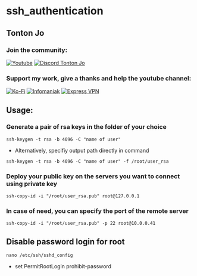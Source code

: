 # ssh_authentication

## Tonton Jo  
### Join the community:
[![Youtube](https://badgen.net/badge/Youtube/Subscribe)](http://youtube.com/channel/UCnED3K6K5FDUp-x_8rwpsZw?sub_confirmation=1)
[![Discord Tonton Jo](https://badgen.net/discord/members/h6UcpwfGuJ?label=Discord%20Tonton%20Jo%20&icon=discord)](https://discord.gg/h6UcpwfGuJ)
### Support my work, give a thanks and help the youtube channel:
[![Ko-Fi](https://badgen.net/badge/Buy%20me%20a%20Coffee/Link?icon=buymeacoffee)](https://ko-fi.com/tontonjo)
[![Infomaniak](https://badgen.net/badge/Infomaniak/Affiliated%20link?icon=K)](https://www.infomaniak.com/goto/fr/home?utm_term=6151f412daf35)
[![Express VPN](https://badgen.net/badge/Express%20VPN/Affiliated%20link?icon=K)](https://www.xvuslink.com/?a_fid=TontonJo)  

## Usage:
### Generate a pair of rsa keys in the folder of your choice
```shell
ssh-keygen -t rsa -b 4096 -C "name of user"
```
- Alternatively, specifiy output path directly in command
```shell
ssh-keygen -t rsa -b 4096 -C "name of user" -f /root/user_rsa
```

### Deploy your public key on the servers you want to connect using private key
```shell
ssh-copy-id -i "/root/user_rsa.pub" root@127.0.0.1
```
### In case of need, you can specify the port of the remote server
```shell
ssh-copy-id -i "/root/user_rsa.pub" -p 22 root@10.0.0.41
```

## Disable password login for root
```shell
nano /etc/ssh/sshd_config
```
- set
PermitRootLogin prohibit-password
